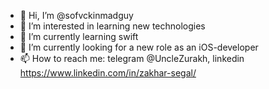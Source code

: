 - 👋 Hi, I’m @sofvckinmadguy
- 👀 I’m interested in learning new technologies
- 🌱 I’m currently learning swift
- 💞️ I’m currently looking for a new role as an iOS-developer
- 📫 How to reach me: telegram @UncleZurakh, linkedin https://www.linkedin.com/in/zakhar-segal/

<!---
sofvckinmadguy/sofvckinmadguy is a ✨ special ✨ repository because its `README.md` (this file) appears on your GitHub profile.
You can click the Preview link to take a look at your changes.
--->
